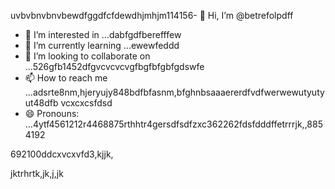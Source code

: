 uvbvbnvbnvbewdfggdfcfdewdhjmhjm114156- 👋 Hi, I’m @betrefolpdff
- 👀 I’m interested in ...dabfgdfberefffew
- 🌱 I’m currently learning ...ewewfeddd
- 💞️ I’m looking to collaborate on ...526gfb1452dfgvcvcvcvgfbgfbfgbfgdswfe
- 📫 How to reach me ...adsrte8nm,hjeryujy848bdfbfasnm,bfghnbsaaaererdfvdfwerwewutyutyut48dfb vcxcxcsfdsd
- 😄 Pronouns: ...4ytf4561212r4468875rthhtr4gersdfsdfzxc362262fdsfdddffetrrrjk,,8854192
<!---5454sdf7887rgr6338588egrerfdassaddcds
betrefolp/betrefolp is a ✨ special ✨ repository because itfghs `README.md` (this file) appears on qweqweyourhfmmmGitHub profile.2ghjmngrefffbnnervdsvhngdszxczxc
You can click the Preview link to take a look atwre your2363xcvsevbnewwegtrhrthtrhgfgewffefewhtgffhggff
changes.225959441413333yeer
--->692100ddcxvcxvfd3,kjjk,
jktrhrtk,jk,j,jk

